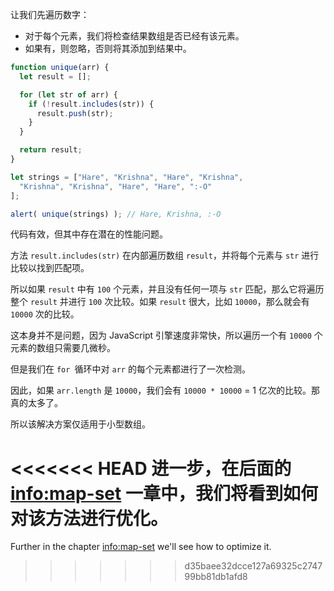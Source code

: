 让我们先遍历数字：
- 对于每个元素，我们将检查结果数组是否已经有该元素。
- 如果有，则忽略，否则将其添加到结果中。

```js run demo
function unique(arr) {
  let result = [];

  for (let str of arr) {
    if (!result.includes(str)) {
      result.push(str);
    }
  }

  return result;
}

let strings = ["Hare", "Krishna", "Hare", "Krishna",
  "Krishna", "Krishna", "Hare", "Hare", ":-O"
];

alert( unique(strings) ); // Hare, Krishna, :-O
```

代码有效，但其中存在潜在的性能问题。

方法 `result.includes(str)` 在内部遍历数组 `result`，并将每个元素与 `str` 进行比较以找到匹配项。

所以如果 `result` 中有 `100` 个元素，并且没有任何一项与 `str` 匹配，那么它将遍历整个 `result` 并进行 `100` 次比较。如果 `result` 很大，比如 `10000`，那么就会有 `10000` 次的比较。

这本身并不是问题，因为 JavaScript 引擎速度非常快，所以遍历一个有 `10000` 个元素的数组只需要几微秒。

但是我们在 `for `循环中对 `arr` 的每个元素都进行了一次检测。

因此，如果 `arr.length` 是 `10000`，我们会有 `10000 * 10000` = 1 亿次的比较。那真的太多了。

所以该解决方案仅适用于小型数组。

<<<<<<< HEAD
进一步，在后面的 <info:map-set> 一章中，我们将看到如何对该方法进行优化。
=======
Further in the chapter <info:map-set> we'll see how to optimize it.
>>>>>>> d35baee32dcce127a69325c274799bb81db1afd8
